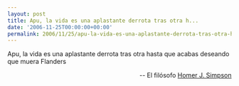 ```yaml
---
layout: post
title: Apu, la vida es una aplastante derrota tras otra h...
date: '2006-11-25T00:00:00+00:00'
permalink: 2006/11/25/apu-la-vida-es-una-aplastante-derrota-tras-otra-h/
---
```

<p class="frase">Apu, la vida es una aplastante derrota tras otra hasta que acabas deseando que muera Flanders</p><p align="right">-- El filósofo <a href="http://es.wikiquote.org/wiki/Homer_J._Simpson">Homer J. Simpson</a></p>
